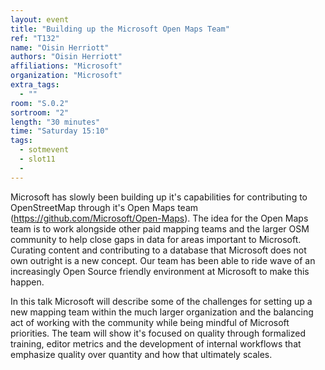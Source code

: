 ```yaml
---
layout: event
title: "Building up the Microsoft Open Maps Team"
ref: "T132"
name: "Oisin Herriott"
authors: "Oisin Herriott"
affiliations: "Microsoft"
organization: "Microsoft"
extra_tags:
  - ""
room: "S.0.2"
sortroom: "2"
length: "30 minutes"
time: "Saturday 15:10"
tags:
  - sotmevent
  - slot11
  - 
---
```

Microsoft has slowly been building up it&#39;s capabilities for contributing to OpenStreetMap through it&#39;s Open Maps team
(https://github.com/Microsoft/Open-Maps). The idea for the Open Maps team is to work alongside other paid mapping teams and the larger OSM community to help close gaps in data for areas important to Microsoft. Curating content and contributing to a database that Microsoft does not own outright is a new concept.  Our team has been able to ride wave of an increasingly Open Source friendly environment at Microsoft to make this happen.

In this talk Microsoft will describe some of the challenges for setting up a new mapping team within the much larger organization and the balancing act of working with the community while being mindful of Microsoft priorities. The team will show it&#39;s focused on quality through formalized training, editor metrics and the development of internal workflows that emphasize quality over quantity and how that ultimately scales.
